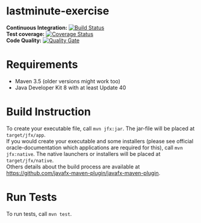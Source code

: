 # lastminute-exercise
**Continuous Integration:** [![Build Status](https://travis-ci.org/fastluca/lastminute-exercise.svg?branch=master)](https://travis-ci.org/fastluca/lastminute-exercise)   
**Test coverage:** [![Coverage Status](https://coveralls.io/repos/github/fastluca/lastminute-exercise/badge.svg?branch=master)](https://coveralls.io/github/fastluca/lastminute-exercise?branch=master)   
**Code Quality:** 
[![Quality Gate](https://sonarcloud.io/api/project_badges/measure?project=com.lastminute%3Aexercise&metric=alert_status)](https://sonarcloud.io/api/project_badges/measure?project=com.lastminute%3Aexercise&metric=alert_status)   

Requirements
============
* Maven 3.5 (older versions might work too)
* Java Developer Kit 8 with at least Update 40

Build Instruction
============
To create your executable file, call `mvn jfx:jar`. The jar-file will be placed at `target/jfx/app`.  
If you would create your executable and some installers (please see official oracle-documentation which applications are required for this), call `mvn jfx:native`. The native launchers or installers will be placed at `target/jfx/native`.  
Others details about the build process are available at https://github.com/javafx-maven-plugin/javafx-maven-plugin.

Run Tests
============
To run tests, call `mvn test`.